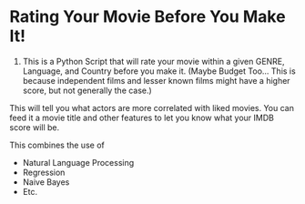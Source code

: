 # Rating Your Movie Before You Make It!

1. This is a Python Script that will rate your movie within a given GENRE, Language, and Country before you make it. (Maybe Budget Too... This is because independent films and lesser known films might have a higher score, but not generally the case.)

This will tell you what actors are more correlated with liked movies. You can feed it a movie title and other features to let you know what your IMDB score will be.  

This combines the use of  
- Natural Language Processing 
- Regression
- Naive Bayes
- Etc.
